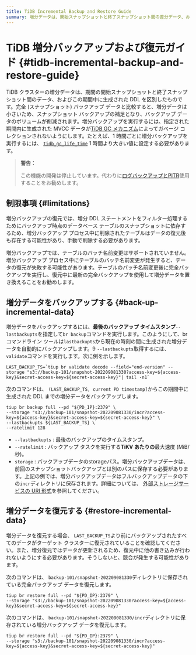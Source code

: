 ```yaml
---
title: TiDB Incremental Backup and Restore Guide
summary: 増分データは、開始スナップショットと終了スナップショット間の差分データ、および DDL です。これによりバックアップ ボリュームが削減され、増分バックアップに tidb_gc_life_time` を設定する必要があります。増分バックアップには `--lastbackupts` を指定した `br backup` を使用し、増分データを復元する前に以前のデータがすべて復元されていることを確認してください。
---
```


# TiDB 増分バックアップおよび復元ガイド {#tidb-incremental-backup-and-restore-guide}

TiDB クラスターの増分データは、期間の開始スナップショットと終了スナップショット間のデータ、およびこの期間中に生成された DDL を区別したものです。完全 (スナップショット) バックアップ データと比較すると、増分データは小さいため、スナップショット バックアップの補足となり、バックアップ データのボリュームが削減されます。増分バックアップを実行するには、指定された期間内に生成された MVCC データが[TiDB GC メカニズム](/garbage-collection-overview.md)によってガベージ コレクションされないようにします。たとえば、1 時間ごとに増分バックアップを実行するには、 [`tidb_gc_life_time`](/system-variables.md#tidb_gc_life_time-new-in-v50) 1 時間より大きい値に設定する必要があります。

> **警告：**
>
> この機能の開発は停止しています。代わりに[ログバックアップとPITR](/br/br-pitr-guide.md)使用することをお勧めします。

## 制限事項 {#limitations}

増分バックアップの復元では、増分 DDL ステートメントをフィルター処理するためにバックアップ時点のデータベース テーブルのスナップショットに依存するため、増分バックアップ プロセス中に削除されたテーブルはデータの復元後も存在する可能性があり、手動で削除する必要があります。

増分バックアップでは、テーブルのバッチ名前変更はサポートされていません。増分バックアップ プロセス中にテーブルのバッチ名前変更が発生すると、データの復元が失敗する可能性があります。テーブルのバッチ名前変更後に完全バックアップを実行し、復元中に最新の完全バックアップを使用して増分データを置き換えることをお勧めします。

## 増分データをバックアップする {#back-up-incremental-data}

増分データをバックアップするには、**最後のバックアップ タイムスタンプ**`--lastbackupts`を指定して`br backup`コマンドを実行します。このようにして、br コマンドライン ツールは`lastbackupts`から現在の時刻の間に生成された増分データを自動的にバックアップします。9 `--lastbackupts`取得するには、 `validate`コマンドを実行します。次に例を示します。

```shell
LAST_BACKUP_TS=`tiup br validate decode --field="end-version" --storage "s3://backup-101/snapshot-202209081330?access-key=${access-key}&secret-access-key=${secret-access-key}"| tail -n1`
```

次のコマンドは、 `(LAST_BACKUP_TS, current PD timestamp]`からこの期間中に生成された DDL までの増分データをバックアップします。

```shell
tiup br backup full --pd "${PD_IP}:2379" \
--storage "s3://backup-101/snapshot-202209081330/incr?access-key=${access-key}&secret-access-key=${secret-access-key}" \
--lastbackupts ${LAST_BACKUP_TS} \
--ratelimit 128
```

-   `--lastbackupts` : 最後のバックアップのタイムスタンプ。
-   `--ratelimit` : バックアップ タスクを実行する**TiKV あたりの**最大速度 (MiB/秒)。
-   `storage` : バックアップデータのstorageパス。増分バックアップデータは、前回のスナップショットバックアップとは別のパスに保存する必要があります。上記の例では、増分バックアップデータはフルバックアップデータの下の`incr`ディレクトリに保存されます。詳細については、 [外部ストレージサービスの URI 形式](/external-storage-uri.md)を参照してください。

## 増分データを復元する {#restore-incremental-data}

増分データを復元する場合、 `LAST_BACKUP_TS`より前にバックアップされたすべてのデータがターゲット クラスターに復元されていることを確認してください。また、増分復元ではデータが更新されるため、復元中に他の書き込みが行われないようにする必要があります。そうしないと、競合が発生する可能性があります。

次のコマンドは、 `backup-101/snapshot-202209081330`ディレクトリに保存されている完全バックアップ データを復元します。

```shell
tiup br restore full --pd "${PD_IP}:2379" \
--storage "s3://backup-101/snapshot-202209081330?access-key=${access-key}&secret-access-key=${secret-access-key}"
```

次のコマンドは、 `backup-101/snapshot-202209081330/incr`ディレクトリに保存されている増分バックアップ データを復元します。

```shell
tiup br restore full --pd "${PD_IP}:2379" \
--storage "s3://backup-101/snapshot-202209081330/incr?access-key=${access-key}&secret-access-key=${secret-access-key}"
```
